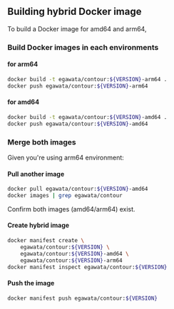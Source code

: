 ## Building hybrid Docker image

To build a Docker image for amd64 and arm64,

### Build Docker images in each environments

#### for arm64

~~~sh
docker build -t egawata/contour:${VERSION}-arm64 .
docker push egawata/contour:${VERSION}-arm64 
~~~

#### for amd64

~~~sh
docker build -t egawata/contour:${VERSION}-amd64 .
docker push egawata/contour:${VERSION}-amd64 
~~~

### Merge both images

Given you're using arm64 environment:

#### Pull another image

~~~sh
docker pull egawata/contour:${VERSION}-amd64 
docker images | grep egawata/contour
~~~

Confirm both images (amd64/arm64) exist.

#### Create hybrid image

~~~sh
docker manifest create \
    egawata/contour:${VERSION} \
    egawata/contour:${VERSION}-amd64 \
    egawata/contour:${VERSION}-arm64
docker manifest inspect egawata/contour:${VERSION}
~~~

#### Push the image

~~~sh
docker manifest push egawata/contour:${VERSION}
~~~
